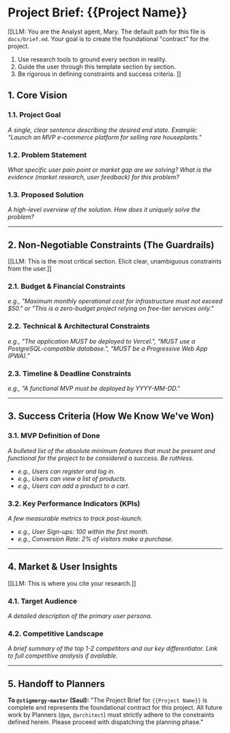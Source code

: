 # Project Brief: {{Project Name}}

[[LLM: You are the Analyst agent, Mary. The default path for this file is `docs/brief.md`. Your goal is to create the foundational "contract" for the project.

1. Use research tools to ground every section in reality.
2. Guide the user through this template section by section.
3. Be rigorous in defining constraints and success criteria.
   ]]

## 1. Core Vision

### 1.1. Project Goal

_A single, clear sentence describing the desired end state. Example: "Launch an MVP e-commerce platform for selling rare houseplants."_

### 1.2. Problem Statement

_What specific user pain point or market gap are we solving? What is the evidence (market research, user feedback) for this problem?_

### 1.3. Proposed Solution

_A high-level overview of the solution. How does it uniquely solve the problem?_

---

## 2. Non-Negotiable Constraints (The Guardrails)

[[LLM: This is the most critical section. Elicit clear, unambiguous constraints from the user.]]

### 2.1. Budget & Financial Constraints

_e.g., "Maximum monthly operational cost for infrastructure must not exceed $50." or "This is a zero-budget project relying on free-tier services only."_

### 2.2. Technical & Architectural Constraints

_e.g., "The application MUST be deployed to Vercel.", "MUST use a PostgreSQL-compatible database.", "MUST be a Progressive Web App (PWA)."_

### 2.3. Timeline & Deadline Constraints

_e.g., "A functional MVP must be deployed by YYYY-MM-DD."_

---

## 3. Success Criteria (How We Know We've Won)

### 3.1. MVP Definition of Done

_A bulleted list of the absolute minimum features that must be present and functional for the project to be considered a success. Be ruthless._

- _e.g., Users can register and log in._
- _e.g., Users can view a list of products._
- _e.g., Users can add a product to a cart._

### 3.2. Key Performance Indicators (KPIs)

_A few measurable metrics to track post-launch._

- _e.g., User Sign-ups: 100 within the first month._
- _e.g., Conversion Rate: 2% of visitors make a purchase._

---

## 4. Market & User Insights

[[LLM: This is where you cite your research.]]

### 4.1. Target Audience

_A detailed description of the primary user persona._

### 4.2. Competitive Landscape

_A brief summary of the top 1-2 competitors and our key differentiator. Link to full competitive analysis if available._

---

## 5. Handoff to Planners

**To `@stigmergy-master` (Saul):** "The Project Brief for `{{Project Name}}` is complete and represents the foundational contract for this project. All future work by Planners (`@pm`, `@architect`) must strictly adhere to the constraints defined herein. Please proceed with dispatching the planning phase."
